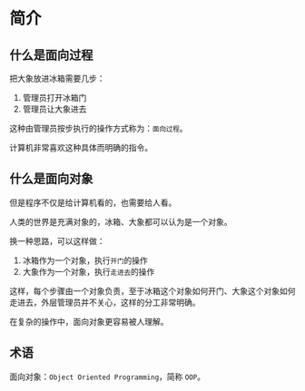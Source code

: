 # 简介

## 什么是面向过程

把大象放进冰箱需要几步：

1. 管理员打开冰箱门
2. 管理员让大象进去

这种由管理员按步执行的操作方式称为：`面向过程`。

计算机非常喜欢这种具体而明确的指令。

## 什么是面向对象

但是程序不仅是给计算机看的，也需要给人看。

人类的世界是充满对象的，冰箱、大象都可以认为是一个对象。

换一种思路，可以这样做：

1. 冰箱作为一个对象，执行`开门`的操作
2. 大象作为一个对象，执行`走进去`的操作

这样，每个步骤由一个对象负责，至于冰箱这个对象如何开门、大象这个对象如何走进去，外层管理员并不关心，这样的分工非常明确。

在复杂的操作中，面向对象更容易被人理解。

## 术语

面向对象：`Object Oriented Programming`，简称 `OOP`。
